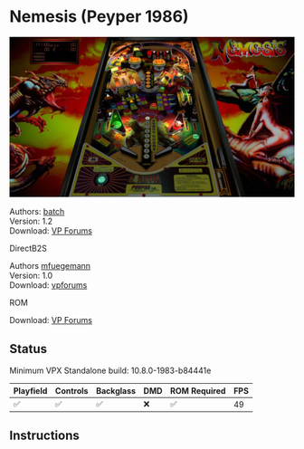 # Nemesis (Peyper 1986)

![Table Preview](../../images/vpx-nemesis.jpg)

Authors: [batch](https://www.vpforums.org/index.php?showuser=30858)  
Version: 1.2  
Download: [VP Forums](https://www.vpforums.org/index.php?app=downloads&showfile=15353)

DirectB2S

Authors [mfuegemann](https://www.vpforums.org/index.php?showuser=5944)  
Version: 1.0  
Download: [vpforums](https://www.vpforums.org/index.php?app=downloads&showfile=10899)

ROM

Download: [VP Forums](https://www.vpforums.org/index.php?app=downloads&showfile=6134)

## Status 

Minimum VPX Standalone build: 10.8.0-1983-b84441e

| Playfield | Controls | Backglass | DMD | ROM Required | FPS | 
|-----------|----------|-----------|-----|--------------|-----|
| :white_check_mark: | :white_check_mark: | :white_check_mark: | :x: | :white_check_mark: | 49 |

## Instructions

